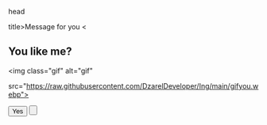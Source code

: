 <!doctype html>

<ntil lang="en">

head

<meta name="viewport" content="width=device-width, initial-scale=1.8">

<meta charset="UTF-8">

title>Message for you</title> <

<link rel="stylesheet" href="style.css">

</head>

<body>

<div class="wrapper">

<h2 class="question">You like me?</h2>

<img class="gif" alt="gif"

src="https://raw.githubusercontent.com/DzarelDeveloper/Ing/main/gifyou.webp">

<div class="btn-group"> <button class="yes-btn">Yes</button> <button class="no-

btn" No</button>

</dt>

</div>

<script src="script.js"></script>

</body> </html>
